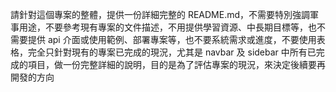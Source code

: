 請針對這個專案的整體，提供一份詳細完整的 README.md，不需要特別強調軍事用途，不要參考現有專案的文件描述，不用提供學習資源、中長期目標等，也不需要提供 api 介面或使用範例、部署專案等，也不要系統需求或進度，不要使用表格，完全只針對現有的專案已完成的現況，尤其是 navbar 及 sidebar 中所有已完成的項目，做一份完整詳細的說明，目的是為了評估專案的現況，來決定後續要再開發的方向